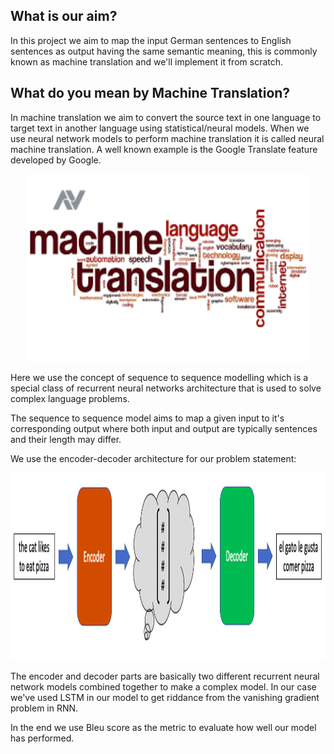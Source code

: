
## What is our aim?

In this project we aim to map the input German sentences to English sentences as output having the same semantic meaning, this is commonly known as machine translation and we'll implement it from scratch.

## What do you mean by Machine Translation?

In machine translation we aim to convert the source text in one language to target text in another language using statistical/neural models.
When we use neural network models to perform machine translation it is called neural machine translation.
A well known example is the Google Translate feature developed by Google.

<p align="center">
  <img src=./Assets/image.png width = "450" height = "300"/>
</p>

Here we use the concept of sequence to sequence modelling which is a special class of recurrent neural networks architecture that is used to solve complex language problems.  

The sequence to sequence model aims to map a given input to it's corresponding output where both input and output are typically sentences and their length may differ.

We use the encoder-decoder architecture for our problem statement:

<p align="center">
  <img src=./Assets/EncoderDecoder.png width = "650" height = "300"/>
</p>

The encoder and decoder parts are basically two different recurrent neural network models combined together to make a complex model. In our case we've used LSTM in our model to get riddance from the vanishing gradient problem in RNN.

In the end we use Bleu score as the metric to evaluate how well our model has performed.
